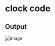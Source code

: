 # clock code

## Output
![image](https://cdn.discordapp.com/attachments/733291804635430970/1005107532324425768/unknown.png)
